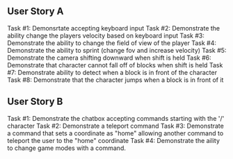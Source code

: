 ## User Story A
  Task #1: Demonsrtate accepting keyboard input
  Task #2: Demonstrate the ability change the players velocity based on keyboard input
  Task #3: Demonstrate the ability to change the field of view of the player
  Task #4: Demonstrate the ability to sprint (change fov and increase velocity)
  Task #5: Demonstrate the camera shifting downward when shift is held
  Task #6: Demonstrate that character cannot fall off of blocks when shift is held
  Task #7: Demonstrate ability to detect when a block is in front of the character
  Task #8: Demonstrate that the character jumps when a block is in front of it
  
## User Story B
  Task #1: Demonstrate the chatbox accepting commands starting with the '/' character
  Task #2: Demonstrate a teleport command
  Task #3: Demonstrate a command that sets a coordinate as "home" allowing another command to teleport the user to the "home" coordinate
  Task #4: Demonstrate the aility to change game modes with a command.
